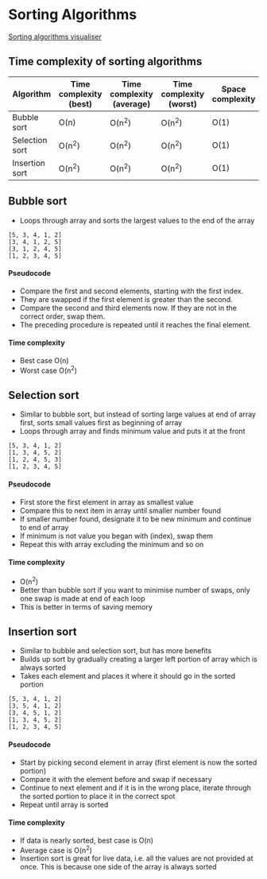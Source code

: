 # Sorting Algorithms

[Sorting algorithms visualiser](https://visualgo.net/en/sorting?slide=1)

## Time complexity of sorting algorithms

| **Algorithm**  | **Time complexity (best)** | **Time complexity (average)** | **Time complexity (worst)** | **Space complexity** |
| -------------- | -------------------------- | ----------------------------- | --------------------------- | -------------------- |
| Bubble sort    | O(n)                       | O(n<sup>2</sup>)              | O(n<sup>2</sup>)            | O(1)                 |
| Selection sort | O(n<sup>2</sup>)           | O(n<sup>2</sup>)              | O(n<sup>2</sup>)            | O(1)                 |
| Insertion sort | O(n<sup>2</sup>)           | O(n<sup>2</sup>)              | O(n<sup>2</sup>)            | O(1)                 |

## Bubble sort

- Loops through array and sorts the largest values to the end of the array

```
[5, 3, 4, 1, 2]
[3, 4, 1, 2, 5]
[3, 1, 2, 4, 5]
[1, 2, 3, 4, 5]
```

#### Pseudocode

- Compare the first and second elements, starting with the first index.
- They are swapped if the first element is greater than the second.
- Compare the second and third elements now. If they are not in the correct order, swap them.
- The preceding procedure is repeated until it reaches the final element.

#### Time complexity

- Best case O(n)
- Worst case O(n<sup>2</sup>)

## Selection sort

- Similar to bubble sort, but instead of sorting large values at end of array first, sorts small values first as beginning of array
- Loops through array and finds minimum value and puts it at the front

```
[5, 3, 4, 1, 2]
[1, 3, 4, 5, 2]
[1, 2, 4, 5, 3]
[1, 2, 3, 4, 5]
```

#### Pseudocode

- First store the first element in array as smallest value
- Compare this to next item in array until smaller number found
- If smaller number found, designate it to be new minimum and continue to end of array
- If minimum is not value you began with (index), swap them
- Repeat this with array excluding the minimum and so on

#### Time complexity

- O(n<sup>2</sup>)
- Better than bubble sort if you want to minimise number of swaps, only one swap is made at end of each loop
- This is better in terms of saving memory

## Insertion sort

- Similar to bubble and selection sort, but has more benefits
- Builds up sort by gradually creating a larger left portion of array which is always sorted
- Takes each element and places it where it should go in the sorted portion

```
[5, 3, 4, 1, 2]
[3, 5, 4, 1, 2]
[3, 4, 5, 1, 2]
[1, 3, 4, 5, 2]
[1, 2, 3, 4, 5]
```

#### Pseudocode

- Start by picking second element in array (first element is now the sorted portion)
- Compare it with the element before and swap if necessary
- Continue to next element and if it is in the wrong place, iterate through the sorted portion to place it in the correct spot
- Repeat until array is sorted

#### Time complexity

- If data is nearly sorted, best case is O(n)
- Average case is O(n<sup>2</sup>)
- Insertion sort is great for live data, i.e. all the values are not provided at once. This is because one side of the array is always sorted

